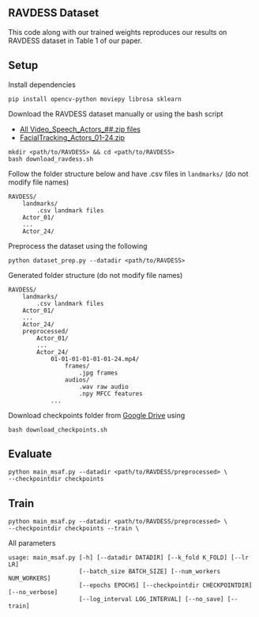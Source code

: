 ## RAVDESS Dataset
This code along with our trained weights reproduces our results on RAVDESS dataset in Table 1 of our paper.

## Setup
Install dependencies
```
pip install opencv-python moviepy librosa sklearn
```
Download the RAVDESS dataset manually or using the bash script
- [All Video_Speech_Actors_##.zip files](https://zenodo.org/record/1188976)
- [FacialTracking_Actors_01-24.zip](https://zenodo.org/record/3255102) 
```
mkdir <path/to/RAVDESS> && cd <path/to/RAVDESS>
bash download_ravdess.sh
```

Follow the folder structure below and have .csv files in `landmarks/` (do not modify file names)
```
RAVDESS/
    landmarks/
        .csv landmark files
    Actor_01/
    ...
    Actor_24/
```
Preprocess the dataset using the following
```
python dataset_prep.py --datadir <path/to/RAVDESS>
```
Generated folder structure (do not modify file names)
```
RAVDESS/
    landmarks/
        .csv landmark files
    Actor_01/
    ...
    Actor_24/
    preprocessed/
        Actor_01/
        ...
        Actor_24/
            01-01-01-01-01-01-24.mp4/
                frames/
                    .jpg frames
                audios/
                    .wav raw audio
                    .npy MFCC features
            ...
```
Download checkpoints folder from [Google Drive](https://drive.google.com/drive/folders/14NqAECoZ58tlpkKtr8FiRtT7j_zOZCYN) using
```
bash download_checkpoints.sh
```

## Evaluate
```
python main_msaf.py --datadir <path/to/RAVDESS/preprocessed> \
--checkpointdir checkpoints
```

## Train
```
python main_msaf.py --datadir <path/to/RAVDESS/preprocessed> \ 
--checkpointdir checkpoints --train \
```
All parameters
```
usage: main_msaf.py [-h] [--datadir DATADIR] [--k_fold K_FOLD] [--lr LR]
                    [--batch_size BATCH_SIZE] [--num_workers NUM_WORKERS]
                    [--epochs EPOCHS] [--checkpointdir CHECKPOINTDIR] [--no_verbose]
                    [--log_interval LOG_INTERVAL] [--no_save] [--train]
```
